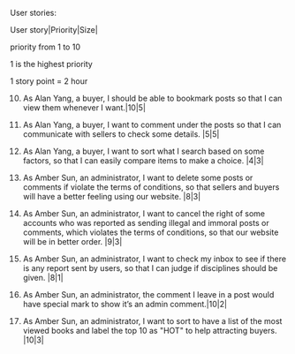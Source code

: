 User stories:

User story|Priority|Size|

priority from 1 to 10   

1 is the highest priority

1 story point = 2 hour

10.  As Alan Yang, a buyer, I should be able to bookmark posts so that I can view them whenever I want.|10|5|

11.  As Alan Yang, a buyer, I want to comment under the posts so that I can communicate with sellers to check some details. |5|5|

12. As Alan Yang, a buyer, I want to sort what I search based on some factors, so that I can easily compare items to make a choice. |4|3|

13. As Amber Sun, an administrator, I want to delete some posts or comments if violate the terms of conditions, so that sellers and buyers will have a better feeling using our website. |8|3|

14. As Amber Sun, an administrator, I want to cancel the right of some accounts who was reported as sending illegal and immoral posts or comments, which violates the terms of conditions, so that our website will be in better order. |9|3|

15. As Amber Sun, an administrator, I want to check my inbox to see if there is any report sent by users, so that I can judge if disciplines should be given. |8|1|

16. As Amber Sun, an administrator, the comment I leave in a post would have special mark to show it’s an admin comment.|10|2|

17. As Amber Sun, an administrator, I want to sort to have a list of the most viewed books and label the top 10 as "HOT" to help attracting buyers. |10|3|
